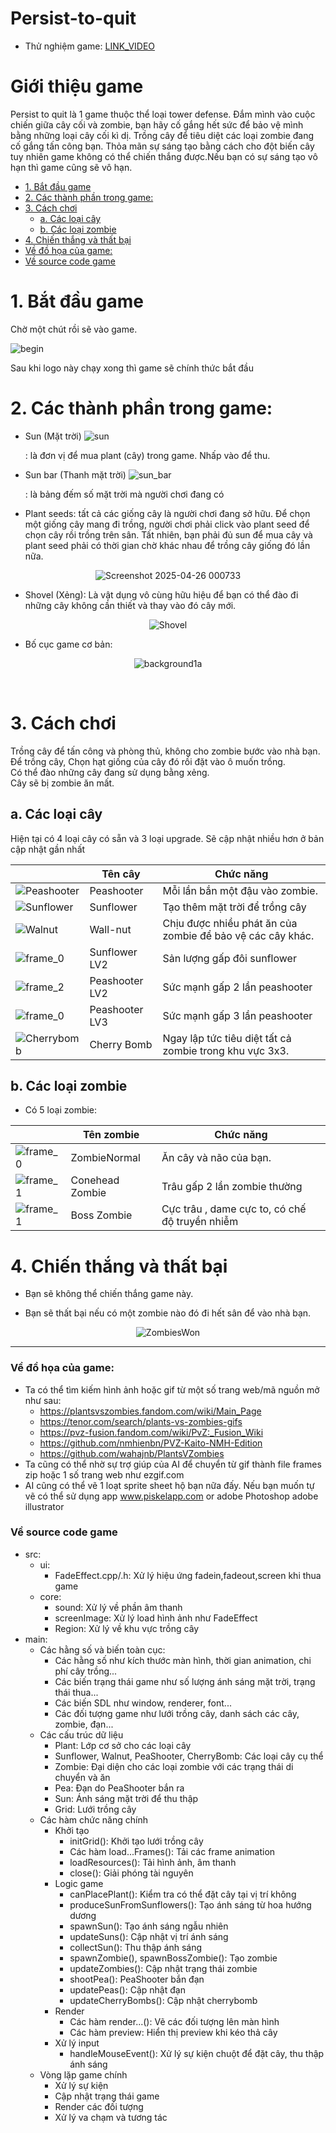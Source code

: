 # Persist-to-quit

- Thử nghiệm game: [LINK_VIDEO](https://drive.google.com/file/d/10Fon0jLJu4D3IoL6VAKH9uUPi1pm7W3t/view?usp=sharing)

# Giới thiệu game

Persist to quit là 1 game thuộc thể loại tower defense. Đắm mình vào cuộc chiến giữa cây cối và zombie, bạn hãy cố
gắng hết sức để bảo vệ  mình bằng những loại cây cối kì dị. Trồng cây để tiêu diệt các loại zombie đang cố gắng tấn công bạn.
Thỏa mãn sự sáng tạo bằng cách cho đột biến cây tuy nhiên game không có thể chiến thắng được.Nếu bạn có sự sáng tạo vô hạn thì game cũng sẽ vô hạn.

- [1. Bắt đầu game](#1bắt-đầu-game)
- [2. Các thành phần trong game:](#2-các-thành-phần-trong-game)
- [3. Cách chơi](#3-cách-chơi)
    * [a. Các loại cây](#acác-loại-cây)
    * [b. Các loại zombie](#bcác-loại-zombie)
- [4. Chiến thắng và thất bại](#4-chiến-thắng-và-thất-bại)
- [Về đồ họa của game:](#về-đồ-họa-của-game)
- [Về source code game](#về-source-code-game)

# 1. Bắt đầu game

Chờ một chút rồi sẽ vào game.

![begin](https://github.com/user-attachments/assets/b1e9ba0e-0bac-4abb-8832-66135e151446)

Sau khi logo này chạy xong thì game sẽ chính thức bắt đầu

# 2. Các thành phần trong game:

-    Sun (Mặt trời) ![sun](https://github.com/user-attachments/assets/3c73b174-eb58-4f5b-aaab-99864297f890)

     : là đơn vị để mua plant (cây) trong game. Nhấp vào để thu.
     
-    Sun bar (Thanh mặt trời) ![sun_bar](https://github.com/user-attachments/assets/a8895acb-e23b-4850-867a-82e400f23f6c)

     : là bảng đếm số mặt trời mà người chơi đang có

- Plant seeds: tất cả các giống cây là người chơi đang sở hữu. Để chọn một giống cây mang đi trồng, người chơi phải
  click vào plant seed để chọn cây rồi trồng trên sân. Tất nhiên,
  bạn phải đủ sun để mua cây và plant seed phải có thời gian chờ khác nhau để trồng cây giống đó lần nữa.

<div style="text-align: center;">

![Screenshot 2025-04-26 000733](https://github.com/user-attachments/assets/98615da3-b3aa-4ad5-ba6c-02ece73545f3)

</div>

- Shovel (Xẻng): Là vật dụng vô cùng hữu hiệu để bạn có thể đào đi những cây không cần thiết và thay vào đó cây mới.

<div style="text-align: center;">

![Shovel](https://github.com/user-attachments/assets/d4387718-2fea-4799-b465-135d84f0de57)

</div>

- Bố cục game cơ bản:

<div style="text-align: center;">

![background1a](https://github.com/user-attachments/assets/403674b4-6ee1-44e8-b9a9-08b19b9d4953)

</div>

 

# 3. Cách chơi

Trồng cây để tấn công và phòng thủ, không cho zombie bước vào nhà bạn.<br/>
Để trồng cây, Chọn hạt giống của cây đó rồi đặt vào ô muốn trồng. <br/>
Có thể đào những cây đang sử dụng bằng xẻng.<br/>
Cây sẽ bị zombie ăn mất.

## a. Các loại cây

Hiện tại có 4 loại cây có sẵn và 3 loại upgrade. Sẽ cập nhật nhiều hơn ở bản cập nhật gần nhất

|                                                                                               | Tên cây	     | Chức năng                                                                                                                    |
|-----------------------------------------------------------------------------------------------|--------------|------------------------------------------------------------------------------------------------------------------------------|
| ![Peashooter](https://github.com/user-attachments/assets/87f800ae-422a-44b3-b2a8-3a88810638f2)| Peashooter	 | Mỗi lần bắn một đậu vào zombie.                                                                                              |
| ![Sunflower](https://github.com/user-attachments/assets/cf9a2b82-76f4-451f-9e32-31d286cba6fe) | Sunflower	   | Tạo thêm mặt trời để trồng cây                                                                                               |
| ![Walnut](https://github.com/user-attachments/assets/d220fdf4-481b-4242-ab86-a8f87ecde935)    | Wall-nut	   | Chịu được nhiều phát ăn của zombie để bảo vệ các cây khác.                                                                   |
| ![frame_0](https://github.com/user-attachments/assets/7f0b4c8a-f4d8-4bbf-9b02-e69b193f2c89)   | Sunflower LV2| Sản lượng gấp đôi sunflower
| ![frame_2](https://github.com/user-attachments/assets/76e26558-ca43-4cb6-a403-00a6b98b3574)   | Peashooter LV2| Sức mạnh gấp 2 lần peashooter                                                             |
|![frame_0](https://github.com/user-attachments/assets/31f00e18-3ca4-4001-bcf4-5d79bfffe0f3)    | Peashooter LV3| Sức mạnh gấp 3 lần peashooter                                                              |
| ![Cherrybomb](https://github.com/user-attachments/assets/03675863-d568-4b4e-984e-c518f0ae3e4d)| Cherry Bomb	 | Ngay lập tức tiêu diệt tất cả zombie trong khu vực 3x3.                                                                      |
## b. Các loại zombie

- Có 5 loại zombie:

|                                         | Tên zombie 	       | Chức năng                                                                                        |
|-----------------------------------------|--------------------|--------------------------------------------------------------------------------------------------|
| ![frame_0](https://github.com/user-attachments/assets/b93ba0c1-e28f-4a81-b309-4bf07048a5e0)| ZombieNormal	  | Ăn cây và não của bạn.                                                                           |
| ![frame_1](https://github.com/user-attachments/assets/c91b04e6-2b64-4dd0-8365-3eaceaf47d01)| Conehead Zombie	   | Trâu gấp 2 lần zombie thường                                                                 |
| ![frame_1](https://github.com/user-attachments/assets/d568e697-5148-4241-96fb-b3def831b697)| Boss Zombie | Cực trâu , dame cực to, có chế độ truyền nhiễm                                                                 |

# 4. Chiến thắng và thất bại

- Bạn sẽ không thể chiến thắng game này.

- Bạn sẽ thất bại nếu có một zombie nào đó đi hết sân để vào nhà bạn.

<div style="text-align: center;">

![ZombiesWon](https://github.com/user-attachments/assets/88e96e3a-6589-4867-9d1b-96bf17dda696)

</div>

---

### Về đồ họa của game:
- Ta có thể tìm kiếm hình ảnh hoặc gif từ một số trang web/mã nguồn mở như sau:
     - https://plantsvszombies.fandom.com/wiki/Main_Page
     - https://tenor.com/search/plants-vs-zombies-gifs
     - https://pvz-fusion.fandom.com/wiki/PvZ:_Fusion_Wiki
     - https://github.com/nmhienbn/PVZ-Kaito-NMH-Edition
     - https://github.com/wahajnb/PlantsVZombies
- Ta cũng có thể nhờ sự trợ giúp của AI để chuyển từ gif thành file frames zip hoặc 1 số trang web như ezgif.com
- AI cũng có thể vẽ 1 loạt sprite sheet hộ bạn nữa đấy. Nếu bạn muốn tự vẽ có thể sử dụng app www.piskelapp.com or adobe Photoshop adobe illustrator
### Về source code game
- src:
    - ui:
       - FadeEffect.cpp/.h: Xử lý hiệu ứng fadein,fadeout,screen khi thua game
    - core:
       - sound: Xử lý về phần âm thanh
       - screenImage: Xử lý load hình ảnh như FadeEffect
       - Region: Xử lý về khu vực trồng cây
- main:
    - Các hằng số và biến toàn cục:
         - Các hằng số như kích thước màn hình, thời gian animation, chi phí cây trồng...
         - Các biến trạng thái game như số lượng ánh sáng mặt trời, trạng thái thua...
         - Các biến SDL như window, renderer, font...
         - Các đối tượng game như lưới trồng cây, danh sách các cây, zombie, đạn...
    - Các cấu trúc dữ liệu
         - Plant: Lớp cơ sở cho các loại cây
         - Sunflower, Walnut, PeaShooter, CherryBomb: Các loại cây cụ thể  
         - Zombie: Đại diện cho các loại zombie với các trạng thái di chuyển và ăn 
         - Pea: Đạn do PeaShooter bắn ra 
         - Sun: Ánh sáng mặt trời để thu thập 
         - Grid: Lưới trồng cây
    - Các hàm chức năng chính
         - Khởi tạo
           - initGrid(): Khởi tạo lưới trồng cây
           - Các hàm load...Frames(): Tải các frame animation
           - loadResources(): Tải hình ảnh, âm thanh
           - close(): Giải phóng tài nguyên
         - Logic game
           - canPlacePlant(): Kiểm tra có thể đặt cây tại vị trí không
           - produceSunFromSunflowers(): Tạo ánh sáng từ hoa hướng dương
           - spawnSun(): Tạo ánh sáng ngẫu nhiên
           - updateSuns(): Cập nhật vị trí ánh sáng
           - collectSun(): Thu thập ánh sáng
           - spawnZombie(), spawnBossZombie(): Tạo zombie
           - updateZombies(): Cập nhật trạng thái zombie
           - shootPea(): PeaShooter bắn đạn
           - updatePeas(): Cập nhật đạn
           - updateCherryBombs(): Cập nhật cherrybomb
         - Render
           - Các hàm render...(): Vẽ các đối tượng lên màn hình
           - Các hàm preview: Hiển thị preview khi kéo thả cây
         - Xử lý input
           - handleMouseEvent(): Xử lý sự kiện chuột để đặt cây, thu thập ánh sáng        
    - Vòng lặp game chính
         - Xử lý sự kiện
         - Cập nhật trạng thái game
         - Render các đối tượng
         - Xử lý va chạm và tương tác
